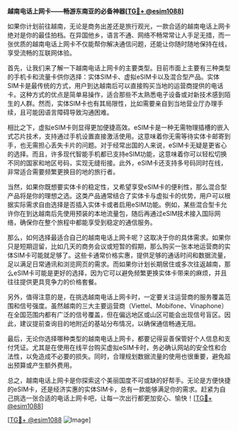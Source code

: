 **越南电话上网卡——畅游东南亚的必备神器[[TG💪+ @esim1088](https://t.me/s/esim1088)]**

如果你计划前往越南，无论是商务出差还是旅行观光，一款合适的越南电话上网卡绝对是你的最佳拍档。在异国他乡，语言不通、网络不畅常常让人手足无措，而一张优质的越南电话上网卡不仅能帮你解决通信问题，还能让你随时随地保持在线，享受流畅的互联网体验。

首先，让我们来了解一下越南电话上网卡的主要类型。目前市面上主要有三种类型的手机卡和流量卡供你选择：实体SIM卡、虚拟eSIM卡以及混合型产品。实体SIM卡是最传统的方式，用户到达越南后可以直接购买当地的运营商提供的电话卡。这种方式的优点是简单易操作，适合那些不太熟悉电子设备或对新技术感到陌生的人群。然而，实体SIM卡也有其局限性，比如需要亲自到当地营业厅办理手续，且可能因语言障碍导致沟通困难。

相比之下，虚拟eSIM卡则显得更加便捷高效。eSIM卡是一种无需物理插槽的嵌入式芯片技术，支持通过手机设置直接激活使用。这意味着你无需等待实体卡邮寄到手，也无需担心丢失卡片的问题。对于经常出国的人来说，eSIM卡无疑是更省心的选择。而且，许多现代智能手机都已支持eSIM功能，这意味着你可以轻松切换不同的国家和地区号码，实现无缝衔接。此外，eSIM卡还支持多号码同时在线，非常适合需要频繁更换目的地的旅行者。

当然，如果你既想要实体卡的稳定性，又希望享受eSIM卡的便利性，那么混合型产品将是你的理想之选。这类产品通常结合了实体卡与虚拟卡的优势，用户可以根据实际需求自由选择是否插入实体卡或者启用eSIM功能。例如，某些混合型卡允许你在到达越南后先使用预装的本地流量包，随后再通过eSIM技术接入国际网络，确保你在整个旅程中都能享受到稳定的通信服务。

那么，如何选择最适合自己的越南电话上网卡呢？这取决于你的具体需求。如果你只是短期逗留，比如几天的商务会议或短暂的假期，那么购买一张本地运营商的实体SIM卡可能就足够了。这些卡通常价格实惠，提供足够的通话时间和数据流量，足以满足日常通讯和浏览网页的需求。而如果你计划长期居住或多次往返越南，那么eSIM卡可能是更好的选择，因为它可以避免频繁更换实体卡带来的麻烦，并且往往提供更具竞争力的价格套餐。

另外，值得注意的是，在挑选越南电话上网卡时，一定要关注运营商的服务覆盖范围和信号强度。虽然越南的三大主要运营商（Viettel、Mobifone、Vinaphone）在全国范围内都有广泛的信号覆盖，但在偏远地区或山区可能会出现信号盲区。因此，建议提前查询目的地附近的基站分布情况，以确保通信畅通无阻。

最后，无论你选择哪种类型的越南电话上网卡，都要记得妥善保管好个人信息和支付凭证。尤其是在使用在线平台购买虚拟eSIM卡时，务必确认网站的安全性和合法性，以免造成不必要的损失。同时，合理规划数据流量的使用也很重要，避免超出预算或产生额外费用。

总之，越南电话上网卡是你探索这个美丽国度不可或缺的好帮手。无论是方便快捷的eSIM卡，还是经济实惠的实体SIM卡，总有一款能够满足你的需求。赶紧为自己挑选一张合适的电话上网卡吧，让每一次出行都更加安心、愉快！[[TG💪+ @esim1088](https://t.me/s/esim1088)]

[[TG💪+ @esim1088](https://t.me/s/esim1088) ![Image](https://i.postimg.cc/4NQfJmqS/Snipaste-2025-05-13-00-14-12.png)]